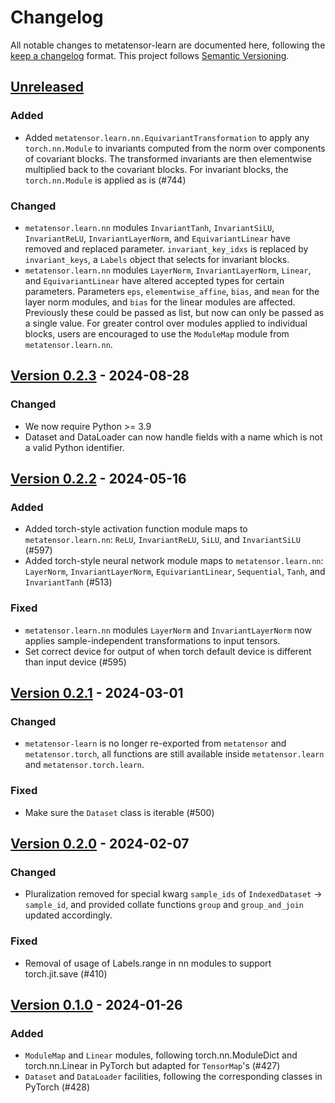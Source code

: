 # Changelog

All notable changes to metatensor-learn are documented here, following the
[keep a changelog](https://keepachangelog.com/en/1.1.0/) format. This project
follows [Semantic Versioning](https://semver.org/spec/v2.0.0.html).

## [Unreleased](https://github.com/metatensor/metatensor/)

### Added

- Added `metatensor.learn.nn.EquivariantTransformation` to apply any 
  `torch.nn.Module` to invariants computed from the norm over components of covariant 
  blocks. The transformed invariants are then elementwise multiplied back to the 
  covariant blocks. For invariant blocks, the `torch.nn.Module` is applied as is (#744)

<!-- Possible sections

### Added

### Fixed

### Changed

### Removed
-->

### Changed

- `metatensor.learn.nn` modules `InvariantTanh`, `InvariantSiLU`, `InvariantReLU`,
  `InvariantLayerNorm`, and `EquivariantLinear` have removed and replaced parameter.
  `invariant_key_idxs` is replaced by `invariant_keys`, a `Labels` object that selects
  for invariant blocks.
- `metatensor.learn.nn` modules `LayerNorm`, `InvariantLayerNorm`, `Linear`, and
  `EquivariantLinear` have altered accepted types for certain parameters. Parameters
  `eps`, `elementwise_affine`, `bias`, and `mean` for the layer norm modules, and `bias`
   for the linear modules are affected. Previously these could be passed as list, but
   now can only be passed as a single value. For greater control over modules applied to
   individual blocks, users are encouraged to use the `ModuleMap` module from
   `metatensor.learn.nn`.

## [Version 0.2.3](https://github.com/metatensor/metatensor/releases/tag/metatensor-learn-v0.2.3) - 2024-08-28

### Changed

- We now require Python >= 3.9
- Dataset and DataLoader can now handle fields with a name which is not a valid
  Python identifier.

## [Version 0.2.2](https://github.com/metatensor/metatensor/releases/tag/metatensor-learn-v0.2.2) - 2024-05-16

### Added

- Added torch-style activation function module maps to `metatensor.learn.nn`: `ReLU`,
  `InvariantReLU`, `SiLU`, and `InvariantSiLU` (#597)
- Added torch-style neural network module maps to `metatensor.learn.nn`:
  `LayerNorm`, `InvariantLayerNorm`, `EquivariantLinear`, `Sequential`, `Tanh`,
  and `InvariantTanh` (#513)

### Fixed

- `metatensor.learn.nn` modules `LayerNorm` and `InvariantLayerNorm` now applies
  sample-independent transformations to input tensors.
- Set correct device for output of when torch default device is different than input device (#595)

## [Version 0.2.1](https://github.com/metatensor/metatensor/releases/tag/metatensor-learn-v0.2.1) - 2024-03-01

### Changed

- `metatensor-learn` is no longer re-exported from `metatensor` and
  `metatensor.torch`, all functions are still available inside
  `metatensor.learn` and `metatensor.torch.learn`.

### Fixed

- Make sure the `Dataset` class is iterable (#500)

## [Version 0.2.0](https://github.com/metatensor/metatensor/releases/tag/metatensor-learn-v0.2.0) - 2024-02-07

### Changed

- Pluralization removed for special kwarg `sample_ids` of `IndexedDataset` ->
  `sample_id`, and provided collate functions `group` and `group_and_join`
  updated accordingly.

### Fixed

- Removal of usage of Labels.range in nn modules to support torch.jit.save (#410)

## [Version 0.1.0](https://github.com/metatensor/metatensor/releases/tag/metatensor-learn-v0.1.0) - 2024-01-26

### Added

- `ModuleMap` and `Linear` modules, following torch.nn.ModuleDict and
  torch.nn.Linear in PyTorch but adapted for `TensorMap`'s (#427)
- `Dataset` and `DataLoader` facilities, following the corresponding classes in
  PyTorch (#428)
